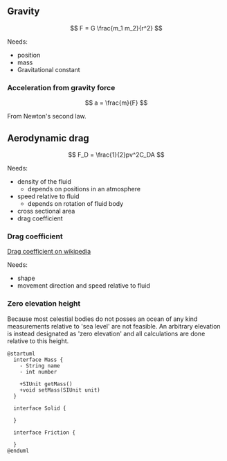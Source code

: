 ## Gravity

$$
F = G \frac{m_1 m_2}{r^2}
$$

Needs:
 - position
 - mass
 - Gravitational constant

### Acceleration from gravity force

$$
a = \frac{m}{F}
$$

From Newton's second law.

## Aerodynamic drag

$$
F_D = \frac{1}{2}pv^2C_DA
$$

Needs:
 - density of the fluid
   - depends on positions in an atmosphere
 - speed relative to fluid
   - depends on rotation of fluid body
 - cross sectional area
 - drag coefficient

### Drag coefficient

[Drag coefficient on wikipedia](https://en.wikipedia.org/wiki/Drag_coefficient)

Needs:
 - shape
 - movement direction and speed relative to fluid

### Zero elevation height

Because most celestial bodies do not posses an ocean of any kind measurements relative to 'sea level' are not feasible.
An arbitrary elevation is instead designated as 'zero elevation' and all calculations are done relative to this height.

```plantuml
@startuml
  interface Mass {
    - String name
    - int number 
    
    +SIUnit getMass()
    +void setMass(SIUnit unit)
  }

  interface Solid {

  }

  interface Friction {

  }
@enduml
```